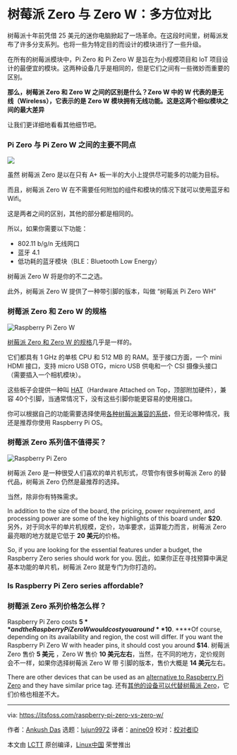 [#]: subject: "Raspberry Pi Zero vs Zero W: What’s the Difference?"
[#]: via: "https://itsfoss.com/raspberry-pi-zero-vs-zero-w/"
[#]: author: "Ankush Das https://itsfoss.com/author/ankush/"
[#]: collector: "lujun9972"
[#]: translator: "anine09"
[#]: reviewer: " "
[#]: publisher: " "
[#]: url: " "

树莓派 Zero 与 Zero W：多方位对比
======



树莓派十年前凭借 25 美元的迷你电脑掀起了一场革命。在这段时间里，树莓派发布了许多分支系列。也将一些为特定目的而设计的模块进行了一些升级。

在所有的树莓派模块中，Pi Zero 和 Pi Zero W 是旨在为小规模项目和 IoT 项目设计的最便宜的模块。这两种设备几乎是相同的，但是它们之间有一些微妙而重要的区别。


**那么，树莓派 Zero 和 Zero W 之间的区别是什么？Zero W 中的 W 代表的是无线（Wireless），它表示的是 Zero W 模块拥有无线功能。这是这两个相似模块之间的最大差异**

让我们更详细地看看其他细节吧。

### Pi Zero 与 Pi Zero W 之间的主要不同点
![][1]

虽然 树莓派 Zero 是以在只有 A+ 板一半的大小上提供尽可能多的功能为目标。

而且，树莓派 Zero W 在不需要任何附加的组件和模块的情况下就可以使用蓝牙和 Wifi。

这是两者之间的区别，其他的部分都是相同的。

所以，如果你需要以下功能：

  * 802.11 b/g/n 无线网口
  * 蓝牙 4.1
  * 低功耗的蓝牙模块（BLE：Bluetooth Low Energy）

树莓派 Zero W 将是你的不二之选。

此外，树莓派 Zero W 提供了一种带引脚的版本，叫做 “树莓派 Pi Zero WH”

### 树莓派 Zero 和 Zero W 的规格

![Raspberry Pi Zero W][6]

[树莓派 Zero 和 Zero W 的规格][7]几乎是一样的。

它们都具有 1 GHz 的单核 CPU 和 512 MB 的 RAM。至于接口方面，一个 mini HDMI 接口，支持 micro USB OTG，micro USB 供电和一个 CSI 摄像头接口（需要插入一个相机模块）。

这些板子会提供一种叫 [HAT][8]（Hardware Attached on Top，顶部附加硬件），兼容 40个引脚，当通常情况下，没有这些引脚你能更容易的使用接口。

你可以根据自己的功能需要选择使用[各种树莓派兼容的系统][9]，但无论哪种情况，我还是推荐你使用 Raspberry Pi OS。

### 树莓派 Zero 系列值不值得买？

![Raspberry Pi Zero][10]

树莓派 Zero 是一种很受人们喜欢的单片机形式，尽管你有很多树莓派 Zero 的替代品，树莓派 Zero 仍然是最推荐的选择。

当然，除非你有特殊需求。

In addition to the size of the board, the pricing, power requirement, and processing power are some of the key highlights of this board under **$20**.
另外，对于同水平的单片机规模，定价，功率要求，运算能力而言，树莓派 Zero 最亮眼的地方就是它低于 **20 美元**的价格。

So, if you are looking for the essential features under a budget, the Raspberry Zero series should work for you.
因此，如果你正在寻找预算中满足基本功能的单片机，树莓派 Zero 就是专门为你打造的。

### Is Raspberry Pi Zero series affordable?
### 树莓派 Zero 系列价格怎么样？

Raspberry Pi Zero costs **$5** and the Raspberry Pi Zero W would cost you around **$10**. ****Of course, depending on its availability and region, the cost will differ. If you want the Raspberry Pi Zero W with header pins, it should cost you around **$14**.
树莓派 Zero 售价 **5 美元** ，Zero W 售价 **10 美元左右**，当然，在不同的地方，定价规则会不一样，如果你选择树莓派 Zero W 带 引脚的版本，售价大概是 **14 美元**左右。

There are other devices that can be used as an [alternative to Raspberry Pi Zero][11] and they have similar price tag.
还有[其他的设备可以代替树莓派 Zero][11]，它们价格也相差不大。

--------------------------------------------------------------------------------

via: https://itsfoss.com/raspberry-pi-zero-vs-zero-w/

作者：[Ankush Das][a]
选题：[lujun9972][b]
译者：[anine09](https://github.com/anine09)
校对：[校对者ID](https://github.com/校对者ID)

本文由 [LCTT](https://github.com/LCTT/TranslateProject) 原创编译，[Linux中国](https://linux.cn/) 荣誉推出

[a]: https://itsfoss.com/author/ankush/
[b]: https://github.com/lujun9972
[1]: https://i0.wp.com/itsfoss.com/wp-content/uploads/2021/09/raspberry-pi-zero-vs-zero-w.png?resize=800%2C450&ssl=1
[2]: https://i1.wp.com/m.media-amazon.com/images/I/517BwcAPmTL._SL160_.jpg?ssl=1
[3]: https://www.amazon.com/dp/B072N3X39J?tag=chmod7mediate-20&linkCode=osi&th=1&psc=1 "CanaKit Raspberry Pi Zero W (Wireless) Complete Starter Kit - 16 GB Edition"
[4]: https://www.amazon.com/gp/prime/?tag=chmod7mediate-20 "Amazon Prime"
[5]: https://www.amazon.com/dp/B072N3X39J?tag=chmod7mediate-20&linkCode=osi&th=1&psc=1 "Buy on Amazon"
[6]: https://i0.wp.com/itsfoss.com/wp-content/uploads/2021/09/raspberry-pi-zero-w.png?resize=600%2C400&ssl=1
[7]: https://itsfoss.com/raspberry-pi-zero-w/
[8]: https://github.com/raspberrypi/hats
[9]: https://itsfoss.com/raspberry-pi-os/
[10]: https://i0.wp.com/itsfoss.com/wp-content/uploads/2021/09/raspberry-pi-zero-1.png?resize=600%2C400&ssl=1
[11]: https://itsfoss.com/raspberry-pi-zero-alternatives/
[12]: https://i0.wp.com/itsfoss.com/wp-content/uploads/2020/10/raspberry-pi-zero-w-projects.png?fit=800%2C450&ssl=1
[13]: https://itsfoss.com/raspberry-pi-zero-projects/
